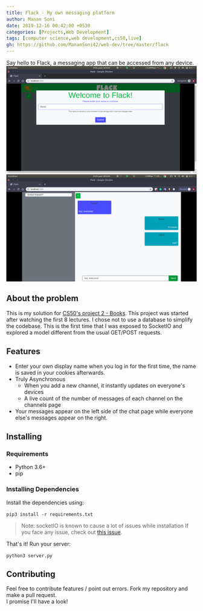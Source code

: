 ```yaml
---
title: Flack - My own messaging platform
author: Manan Soni
date: 2019-12-16 00:42:00 +0530
categories: [Projects,Web Development]
tags: [computer science,web development,cs50,live]
gh: https://github.com/MananSoni42/web-dev/tree/master/flack
---
```


Say hello to Flack, a messaging app that can be accessed from any device.
![start page](/assets/img/projects/webD/flack1.png)
![chats](/assets/img/projects/webD/flack2.png)

## About the problem
This is my solution for [CS50's project 2 - Books](https://docs.cs50.net/web/2018/x/projects/2/project2.html).
This project was started after watching the first 8 lectures. I chose not to use a database to simplify the codebase. This is the first time that I was exposed to SocketIO and explored a model different from the usual GET/POST requests.

## Features
* Enter your own display name when you log in for the first time, the name is saved in your cookies afterwards.
* Truly Asynchronous
  * When you add a new channel, it instantly updates on everyone's devices
  * A live count of the number of messages of each channel on the channels page
* Your messages appear on the left side of the chat page while everyone else's messages appear on the right.

## Installing
### Requirements
* Python 3.6+
* pip
### Installing Dependencies
Install the dependencies using:
```terminal
pip3 install -r requirements.txt
```
> Note: socketIO is known to cause a lot of issues while installation If you face any issue, check out [this issue](https://github.com/miguelgrinberg/Flask-SocketIO/issues/652).

That's it! Run your server:
```terminal
python3 server.py
```
## Contributing
Feel free to contribute features / point out errors. Fork my repository and make a pull request.  
I promise I'll have a look!
